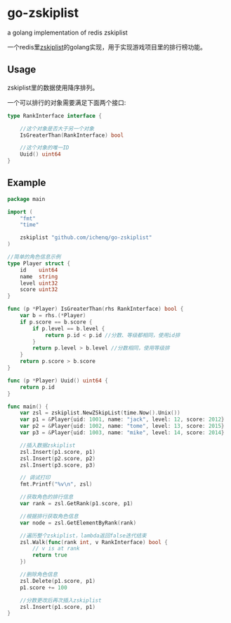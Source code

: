 # go-zskiplist
a golang implementation of redis zskiplist

一个redis里[zskiplist](https://github.com/antirez/redis/blob/unstable/src/t_zset.c)的golang实现，用于实现游戏项目里的排行榜功能。


## Usage

zskiplist里的数据使用降序排列。

一个可以排行的对象需要满足下面两个接口:

``` go
type RankInterface interface {

    //这个对象是否大于另一个对象
	IsGreaterThan(RankInterface) bool

    //这个对象的唯一ID
	Uuid() uint64
}
```


## Example

```go
package main

import (
	"fmt"
	"time"

	zskiplist "github.com/ichenq/go-zskiplist"
)

//简单的角色信息示例
type Player struct {
	id    uint64
	name  string
	level uint32
	score uint32
}

func (p *Player) IsGreaterThan(rhs RankInterface) bool {
	var b = rhs.(*Player)
	if p.score == b.score {
		if p.level == b.level {
			return p.id < p.id //分数、等级都相同，使用id排
		}
		return p.level > b.level //分数相同，使用等级排
	}
	return p.score > b.score
}

func (p *Player) Uuid() uint64 {
	return p.id
}

func main() {
	var zsl = zskiplist.NewZSkipList(time.Now().Unix())
	var p1 = &Player{uid: 1001, name: "jack", level: 12, score: 2012}
	var p2 = &Player{uid: 1002, name: "tome", level: 13, score: 2015}
	var p3 = &Player{uid: 1003, name: "mike", level: 14, score: 2014}

	//插入数据zskiplist
	zsl.Insert(p1.score, p1)
	zsl.Insert(p2.score, p2)
	zsl.Insert(p3.score, p3)

	// 调试打印
	fmt.Printf("%v\n", zsl)

	//获取角色的排行信息
	var rank = zsl.GetRank(p1.score, p1)

    //根据排行获取角色信息
	var node = zsl.GetElementByRank(rank)

    //遍历整个zskiplist，lambda返回false迭代结束
	zsl.Walk(func(rank int, v RankInterface) bool {
		// v is at rank
		return true
	})

	//删除角色信息
	zsl.Delete(p1.score, p1)
	p1.score += 100

    //分数更改后再次插入zskiplist
	zsl.Insert(p1.score, p1)
}

```
